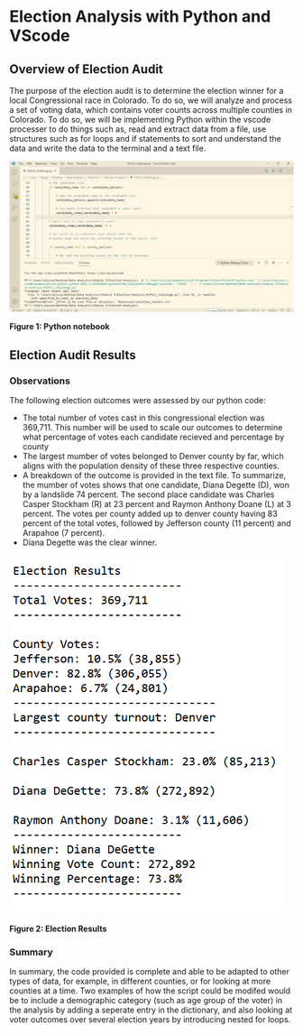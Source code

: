 # Election Analysis with Python and VScode
## Overview of Election Audit
The purpose of the election audit is to determine the election winner for a local Congressional race in Colorado. To do so, we will analyze and process a set of voting data, which contains voter counts across multiple counties in Colorado. To do so, we will be implementing Python within the vscode processer to do things such as, read and extract data from a file, use structures such as for loops and if statements to sort and understand the data and write the data to the terminal and a text file. 

![alt text](https://github.com/aamotz001/Election-Analysis/blob/main/Figure%201.png)

__Figure 1: Python notebook__
## Election Audit Results
### Observations
The following election outcomes were assessed by our python code:
- The total number of votes cast in this congressional election was 369,711. This number will be used to scale our outcomes to determine what percentage of votes each candidate recieved and percentage by county
- The largest mumber of votes belonged to Denver county by far, which aligns with the population density of these three respective counties. 
- A breakdown of the outcome is provided in the text file. To summarize, the mumber of votes shows that one candidate, Diana Degette (D), won by a landslide 74 percent. The second place candidate was Charles Casper Stockham (R) at 23 percent and Raymon Anthony Doane (L) at 3 percent. The votes per county added up to denver county having 83 percent of the total votes, followed by Jefferson county (11 percent) and Arapahoe (7 percent).
- Diana Degette was the clear winner.


![alt text](https://github.com/aamotz001/Election-Analysis/blob/main/Figure%202.png)

__Figure 2: Election Results__
### Summary 
In summary, the code provided is complete and able to be adapted to other types of data, for example, in different counties, or for looking at more counties at a time. Two examples of how the script could be modifed would be to include a demographic category (such as age group of the voter) in the analysis by adding a seperate entry in the dictionary, and also looking at voter outcomes over several election years by introducing nested for loops.
